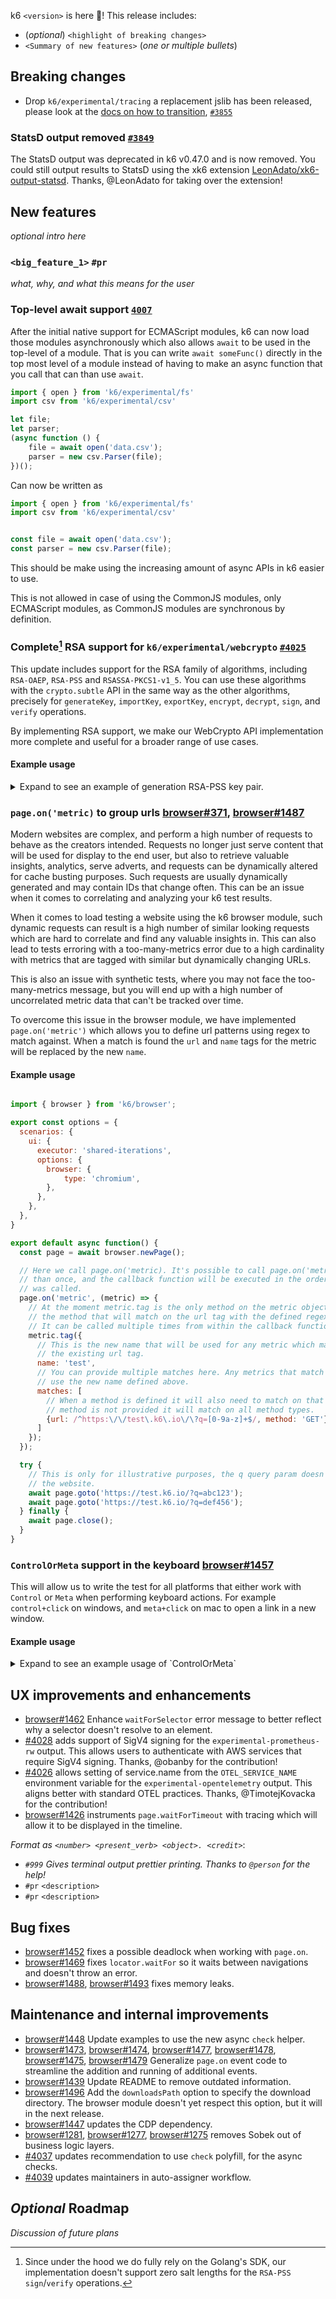 k6 `<version>` is here 🎉! This release includes:

- (_optional_) `<highlight of breaking changes>`
- `<Summary of new features>` (_one or multiple bullets_)


## Breaking changes

- Drop `k6/experimental/tracing` a replacement jslib has been released, please look at the [docs on how to transition](https://grafana.com/docs/k6/latest/javascript-api/jslib/http-instrumentation-tempo/#migration-from-k6experimentaltracing), [`#3855`](https://github.com/grafana/k6/pull/3855)

### StatsD output removed [`#3849`](https://github.com/grafana/k6/pull/3849)

The StatsD output was deprecated in k6 v0.47.0 and is now removed. You could still output results to StatsD using the xk6 extension [LeonAdato/xk6-output-statsd](https://github.com/LeonAdato/xk6-output-statsd). Thanks, @LeonAdato for taking over the extension!

## New features

_optional intro here_

### `<big_feature_1>` `#pr`

_what, why, and what this means for the user_

### Top-level await support [`4007`](https://github.com/grafana/k6/pull/4007)

After the initial native support for ECMAScript modules, k6 can now load those modules asynchronously which also allows `await` to be used in the top-level of a module. That is you can write `await someFunc()` directly in the top most level of a module instead of having to make an async function that you call that can than use `await`.

```javascript
import { open } from 'k6/experimental/fs'
import csv from 'k6/experimental/csv'

let file;
let parser;
(async function () {
	file = await open('data.csv');
	parser = new csv.Parser(file);
})();
```

Can now be written as

```javascript
import { open } from 'k6/experimental/fs'
import csv from 'k6/experimental/csv'


const file = await open('data.csv');
const parser = new csv.Parser(file);
```

This should be make using the increasing amount of async APIs in k6 easier to use.

This is not allowed in case of using the CommonJS modules, only ECMAScript modules, as CommonJS modules are synchronous by definition.

### Complete[^1] RSA support for `k6/experimental/webcrypto` [`#4025`](https://github.com/grafana/k6/pull/4025)

This update includes support for the RSA family of algorithms, including `RSA-OAEP`, `RSA-PSS` and `RSASSA-PKCS1-v1_5`. You can use these algorithms with the `crypto.subtle` API in the same way as the other algorithms, precisely for `generateKey`, `importKey`, `exportKey`, `encrypt`, `decrypt`, `sign`, and `verify` operations.

By implementing RSA support, we make our WebCrypto API implementation more complete and useful for a broader range of use cases.

[^1]: Since under the hood we do fully rely on the Golang's SDK, our implementation doesn't support zero salt lengths for the `RSA-PSS` `sign`/`verify` operations.

#### Example usage

<details>
<summary>Expand to see an example of generation RSA-PSS key pair.</summary>

```javascript
import { crypto } from "k6/experimental/webcrypto";

export default async function () {
  const keyPair = await crypto.subtle.generateKey(
    {
      name: "RSA-PSS",
      modulusLength: 2048,
      publicExponent: new Uint8Array([1, 0, 1]),
      hash: { name: "SHA-1" },
    },
    true,
    ["sign", "verify"]
  );

  console.log(JSON.stringify(keyPair));
}
```

</details>

### `page.on('metric)` to group urls [browser#371](https://github.com/grafana/xk6-browser/issues/371), [browser#1487](https://github.com/grafana/xk6-browser/issues/1487)

Modern websites are complex, and perform a high number of requests to behave as the creators intended. Requests no longer just serve content that will be used for display to the end user, but also to retrieve valuable insights, analytics, serve adverts, and requests can be dynamically altered for cache busting purposes. Such requests are usually dynamically generated and may contain IDs that change often. This can be an issue when it comes to correlating and analyzing your k6 test results.

When it comes to load testing a website using the k6 browser module, such dynamic requests can result is a high number of similar looking requests which are hard to correlate and find any valuable insights in. This can also lead to tests erroring with a too-many-metrics error due to a high cardinality with metrics that are tagged with similar but dynamically changing URLs.

This is also an issue with synthetic tests, where you may not face the too-many-metrics message, but you will end up with a high number of uncorrelated metric data that can't be tracked over time.

To overcome this issue in the browser module, we have implemented `page.on('metric')` which allows you to define url patterns using regex to match against. When a match is found the `url` and `name` tags for the metric will be replaced by the new `name`.

#### Example usage

```js

import { browser } from 'k6/browser';

export const options = {
  scenarios: {
    ui: {
      executor: 'shared-iterations',
      options: {
        browser: {
            type: 'chromium',
        },
      },
    },
  },
}

export default async function() {
  const page = await browser.newPage();

  // Here we call page.on('metric). It's possible to call page.on('metric') more
  // than once, and the callback function will be executed in the order page.on
  // was called.
  page.on('metric', (metric) => {
    // At the moment metric.tag is the only method on the metric object. It is
    // the method that will match on the url tag with the defined regex pattern.
    // It can be called multiple times from within the callback function.
    metric.tag({
      // This is the new name that will be used for any metric which matches on
      // the existing url tag.
      name: 'test',
      // You can provide multiple matches here. Any metrics that match will all
      // use the new name defined above.
      matches: [
        // When a method is defined it will also need to match on that too. If a
        // method is not provided it will match on all method types.
        {url: /^https:\/\/test\.k6\.io\/\?q=[0-9a-z]+$/, method: 'GET'},
      ]
    });
  });

  try {
    // This is only for illustrative purposes, the q query param doesn't affect
    // the website.
    await page.goto('https://test.k6.io/?q=abc123');
    await page.goto('https://test.k6.io/?q=def456');
  } finally {
    await page.close();
  }
}

```

### `ControlOrMeta` support in the keyboard [browser#1457](https://github.com/grafana/xk6-browser/pull/1457)

This will allow us to write the test for all platforms that either work with `Control` or `Meta` when performing keyboard actions. For example `control+click` on windows, and `meta+click` on mac to open a link in a new window.

#### Example usage

<details>
<summary>Expand to see an example usage of `ControlOrMeta`</summary>

```js
  await page.keyboard.down('ControlOrMeta');

  // Open the link in a new tab.
  // Wait for the new page to be created.
  const browserContext = browser.context();
  const [newTab] = await Promise.all([
    browserContext.waitForEvent('page'),
    await page.locator('a[href="/my_messages.php"]').click()
  ]);

  await page.keyboard.up('ControlOrMeta');
```

</details>

## UX improvements and enhancements

- [browser#1462](https://github.com/grafana/xk6-browser/pull/1462) Enhance `waitForSelector` error message to better reflect why a selector doesn't resolve to an element.
- [#4028](https://github.com/grafana/k6/pull/4028) adds support of SigV4 signing for the `experimental-prometheus-rw` output. This allows users to authenticate with AWS services that require SigV4 signing. Thanks, @obanby for the contribution!
- [#4026](https://github.com/grafana/k6/pull/4026) allows setting of service.name from the `OTEL_SERVICE_NAME` environment variable for the `experimental-opentelemetry` output. This aligns better with standard OTEL practices. Thanks, @TimotejKovacka for the contribution!
- [browser#1426](https://github.com/grafana/xk6-browser/issues/1426) instruments `page.waitForTimeout` with tracing which will allow it to be displayed in the timeline.

_Format as `<number> <present_verb> <object>. <credit>`_:

- _`#999` Gives terminal output prettier printing. Thanks to `@person` for the help!_
- `#pr` `<description>`
- `#pr` `<description>`

## Bug fixes

- [browser#1452](https://github.com/grafana/xk6-browser/pull/1452) fixes a possible deadlock when working with `page.on`.
- [browser#1469](https://github.com/grafana/xk6-browser/pull/1469) fixes `locator.waitFor` so it waits between navigations and doesn't throw an error.
- [browser#1488](https://github.com/grafana/xk6-browser/pull/1488), [browser#1493](https://github.com/grafana/xk6-browser/pull/1493) fixes memory leaks.

## Maintenance and internal improvements

- [browser#1448](https://github.com/grafana/xk6-browser/pull/1448) Update examples to use the new async `check` helper.
- [browser#1473](https://github.com/grafana/xk6-browser/pull/1473), [browser#1474](https://github.com/grafana/xk6-browser/pull/1474), [browser#1477](https://github.com/grafana/xk6-browser/pull/1477), [browser#1478](https://github.com/grafana/xk6-browser/pull/1478), [browser#1475](https://github.com/grafana/xk6-browser/pull/1475), [browser#1479](https://github.com/grafana/xk6-browser/pull/1479) Generalize `page.on` event code to streamline the addition and running of additional events.
- [browser#1439](https://github.com/grafana/xk6-browser/pull/1439) Update README to remove outdated information.
- [browser#1496](https://github.com/grafana/xk6-browser/pull/1496) Add the `downloadsPath` option to specify the download directory. The browser module doesn't yet respect this option, but it will in the next release.
- [browser#1447](https://github.com/grafana/xk6-browser/pull/1447) updates the CDP dependency.
- [browser#1281](https://github.com/grafana/xk6-browser/issues/1281), [browser#1277](https://github.com/grafana/xk6-browser/issues/1277), [browser#1275](https://github.com/grafana/xk6-browser/issues/1275) removes Sobek out of business logic layers.
- [#4037](https://github.com/grafana/k6/pull/4037) updates recommendation to use `check` polyfill, for the async checks.
- [#4039](https://github.com/grafana/k6/pull/4039) updates maintainers in auto-assigner workflow.

## _Optional_ Roadmap

_Discussion of future plans_
